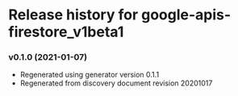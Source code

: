 # Release history for google-apis-firestore_v1beta1

### v0.1.0 (2021-01-07)

* Regenerated using generator version 0.1.1
* Regenerated from discovery document revision 20201017

